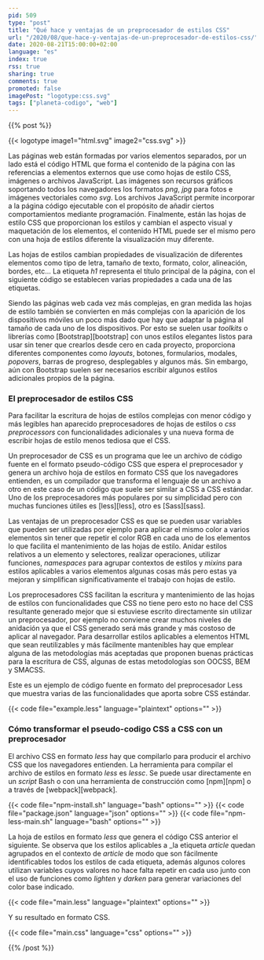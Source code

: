```yaml
---
pid: 509
type: "post"
title: "Qué hace y ventajas de un preprocesador de estilos CSS"
url: "/2020/08/que-hace-y-ventajas-de-un-preprocesador-de-estilos-css/"
date: 2020-08-21T15:00:00+02:00
language: "es"
index: true
rss: true
sharing: true
comments: true
promoted: false
imagePost: "logotype:css.svg"
tags: ["planeta-codigo", "web"]
---
```


{{% post %}}

{{< logotype image1="html.svg" image2="css.svg" >}}

Las páginas web están formadas por varios elementos separados, por un lado está el código HTML que forma el contenido de la página con las referencias a elementos externos que use como hojas de estilo CSS, imágenes o archivos JavaScript. Las imágenes son recursos gráficos soportando todos los navegadores los formatos _png_, _jpg_ para fotos e imágenes vectoriales como _svg_. Los archivos JavaScript permite incorporar a la página código ejecutable con el propósito de añadir ciertos comportamientos mediante programación. Finalmente, están las hojas de estilo CSS que proporcionan los estilos y cambian el aspecto visual y maquetación de los elementos, el contenido HTML puede ser el mismo pero con una hoja de estilos diferente la visualización muy diferente.

Las hojas de estilos cambian propiedades de visualización de diferentes elementos como tipo de letra, tamaño de texto, formato, color, alineación, bordes, etc... La etiqueta _h1_ representa el título principal de la página, con el siguiente código se establecen varias propiedades a cada una de las etiquetas.

Siendo las páginas web cada vez más complejas, en gran medida las hojas de estilo también se convierten en más complejas con la aparición de los dispositivos móviles un poco más dado que hay que adaptar la página al tamaño de cada uno de los dispositivos. Por esto se suelen usar _toolkits_ o librerías como [Bootstrap][bootstrap] con unos estilos elegantes listos para usar sin tener que crearlos desde cero en cada proyecto,  proporciona diferentes componentes como _layouts_, botones, formularios, modales, _popovers_, barras de progreso, desplegables y algunos más. Sin embargo, aún con Bootstrap suelen ser necesarios escribir algunos estilos adicionales propios de la página.

### El preprocesador de estilos CSS

Para facilitar la escritura de hojas de estilos complejas con menor código y más legibles han aparecido preprocesadores de hojas de estilos o _css preprocessors_ con funcionalidades adicionales y una nueva forma de escribir hojas de estilo menos tediosa que el CSS.

Un preprocesador de CSS es un programa que lee un archivo de código fuente en el formato pseudo-código CSS que espera el preprocesador y genera un archivo hoja de estilos en formato CSS que los navegadores entienden, es un compilador que transforma el lenguaje de un archivo a otro en este caso de un código que suele ser similar a CSS a CSS estándar. Uno de los preprocesadores más populares por su simplicidad pero con muchas funciones útiles es [less][less], otro es [Sass][sass].

Las ventajas de un preprocesador CSS es que se pueden usar variables que pueden ser utilizadas por ejemplo para aplicar el mismo color a varios elementos sin tener que repetir el color RGB en cada uno de los elementos lo que facilita el mantenimiento de las hojas de estilo. Anidar estilos relativos a un elemento y selectores, realizar operaciones, utilizar funciones, _namespaces_ para agrupar contextos de estilos y _mixins_ para estilos aplicables a varios elementos algunas cosas más pero estas ya mejoran y simplifican significativamente el trabajo con hojas de estilo.

Los preprocesadores CSS facilitan la escritura y mantenimiento de las hojas de estilos con funcionalidades que CSS no tiene pero esto no hace del CSS resultante generado mejor que si estuviese escrito directamente sin utilizar un preprocesador, por ejemplo no conviene crear muchos niveles de anidación ya que el CSS generado será más grande y más costoso de aplicar al navegador. Para desarrollar estilos aplicables a elementos HTML que sean reutilizables y más fácilmente mantenibles hay que emplear alguna de las metodologías más aceptadas que proponen buenas prácticas para la escritura de CSS, algunas de estas metodologías son OOCSS, BEM y SMACSS.

Este es un ejemplo de código fuente en formato del preprocesador Less que muestra varias de las funcionalidades que aporta sobre CSS estándar.

{{< code file="example.less" language="plaintext" options="" >}}

### Cómo transformar el pseudo-codigo CSS a CSS con un preprocesador

El archivo CSS en formato _less_ hay que compilarlo para producir el archivo CSS que los navegadores entienden. La herramienta para compilar el archivo de estilos en formato _less_ es _lessc_. Se puede usar directamente en un _script_ Bash o con una herramienta de construcción como [npm][npm] o a través de [webpack][webpack].

{{< code file="npm-install.sh" language="bash" options="" >}}
{{< code file="package.json" language="json" options="" >}}
{{< code file="npm-less-main.sh" language="bash" options="" >}}

La hoja de estilos en formato _less_ que genera el código CSS anterior el siguiente. Se observa que los estilos aplicables a _la etiqueta _article_ quedan agrupados en el contexto de _article_ de modo que son fácilmente identificables todos los estilos de cada etiqueta, además algunos colores utilizan variables cuyos valores no hace falta repetir en cada uso junto con el uso de funciones como _lighten_ y _darken_ para generar variaciones del color base indicado.

{{< code file="main.less" language="plaintext" options="" >}}

Y su resultado en formato CSS.

{{< code file="main.css" language="css" options="" >}}

{{% /post %}}
